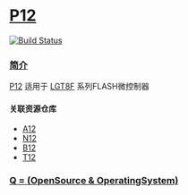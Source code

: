 # [P12](https://github.com/OS-Q/P12)

[![Build Status](https://github.com/OS-Q/P12/workflows/P12/badge.svg)](https://github.com/OS-Q/P12/actions)

### [简介](https://github.com/OS-Q/P12/wiki)

[P12](https://github.com/OS-Q/P12) 适用于 [LGT8F](http://www.lgtic.com/lgt8fx8p/) 系列FLASH微控制器

#### 关联资源仓库

* [A12](https://github.com/OS-Q/A12)
* [N12](https://github.com/OS-Q/N12)
* [B12](https://github.com/OS-Q/B12)
* [T12](https://github.com/OS-Q/T12)

### [Q = (OpenSource & OperatingSystem) ](http://www.OS-Q.com)
